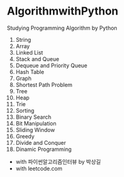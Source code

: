 # AlgorithmwithPython
Studying Programming Algorithm by Python


1. String
2. Array
3. Linked List
4. Stack and Queue
5. Dequeue and Priority Queue
6. Hash Table
7. Graph
8. Shortest Path Problem
9. Tree
10. Heap
11. Trie
12. Sorting
13. Binary Search
14. Bit Manipulation
15. Sliding Window
16. Greedy
17. Divide and Conquer
18. Dinamic Programming





- with 파이썬알고리즘인터뷰 by 박상길
- with leetcode.com
